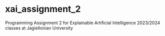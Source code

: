 # xai_assignment_2
Programming Assignment 2 for Explainable Artificial Intelligence 2023/2024 classes at Jagiellonian University
